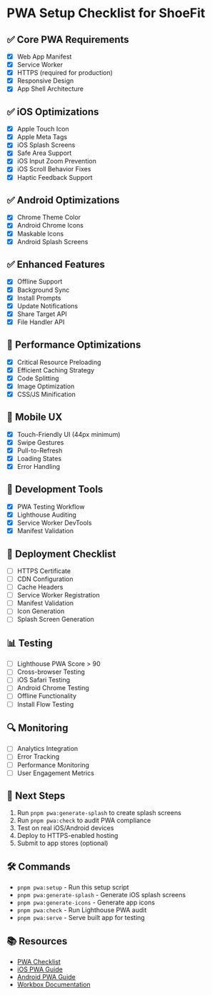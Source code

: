 # PWA Setup Checklist for ShoeFit

## ✅ Core PWA Requirements
- [x] Web App Manifest
- [x] Service Worker
- [x] HTTPS (required for production)
- [x] Responsive Design
- [x] App Shell Architecture

## ✅ iOS Optimizations
- [x] Apple Touch Icon
- [x] Apple Meta Tags
- [x] iOS Splash Screens
- [x] Safe Area Support
- [x] iOS Input Zoom Prevention
- [x] iOS Scroll Behavior Fixes
- [x] Haptic Feedback Support

## ✅ Android Optimizations
- [x] Chrome Theme Color
- [x] Android Chrome Icons
- [x] Maskable Icons
- [x] Android Splash Screens

## ✅ Enhanced Features
- [x] Offline Support
- [x] Background Sync
- [x] Install Prompts
- [x] Update Notifications
- [x] Share Target API
- [x] File Handler API

## 🔄 Performance Optimizations
- [x] Critical Resource Preloading
- [x] Efficient Caching Strategy
- [x] Code Splitting
- [x] Image Optimization
- [x] CSS/JS Minification

## 📱 Mobile UX
- [x] Touch-Friendly UI (44px minimum)
- [x] Swipe Gestures
- [x] Pull-to-Refresh
- [x] Loading States
- [x] Error Handling

## 🔧 Development Tools
- [x] PWA Testing Workflow
- [x] Lighthouse Auditing
- [x] Service Worker DevTools
- [x] Manifest Validation

## 🚀 Deployment Checklist
- [ ] HTTPS Certificate
- [ ] CDN Configuration
- [ ] Cache Headers
- [ ] Service Worker Registration
- [ ] Manifest Validation
- [ ] Icon Generation
- [ ] Splash Screen Generation

## 📊 Testing
- [ ] Lighthouse PWA Score > 90
- [ ] Cross-browser Testing
- [ ] iOS Safari Testing
- [ ] Android Chrome Testing
- [ ] Offline Functionality
- [ ] Install Flow Testing

## 🔍 Monitoring
- [ ] Analytics Integration
- [ ] Error Tracking
- [ ] Performance Monitoring
- [ ] User Engagement Metrics

## 📝 Next Steps
1. Run `pnpm pwa:generate-splash` to create splash screens
2. Run `pnpm pwa:check` to audit PWA compliance
3. Test on real iOS/Android devices
4. Deploy to HTTPS-enabled hosting
5. Submit to app stores (optional)

## 🛠️ Commands
- `pnpm pwa:setup` - Run this setup script
- `pnpm pwa:generate-splash` - Generate iOS splash screens
- `pnpm pwa:generate-icons` - Generate app icons
- `pnpm pwa:check` - Run Lighthouse PWA audit
- `pnpm pwa:serve` - Serve built app for testing

## 📚 Resources
- [PWA Checklist](https://web.dev/pwa-checklist/)
- [iOS PWA Guide](https://developer.apple.com/library/archive/documentation/AppleApplications/Reference/SafariWebContent/ConfiguringWebApplications/ConfiguringWebApplications.html)
- [Android PWA Guide](https://developers.google.com/web/progressive-web-apps/)
- [Workbox Documentation](https://developers.google.com/web/tools/workbox/)
